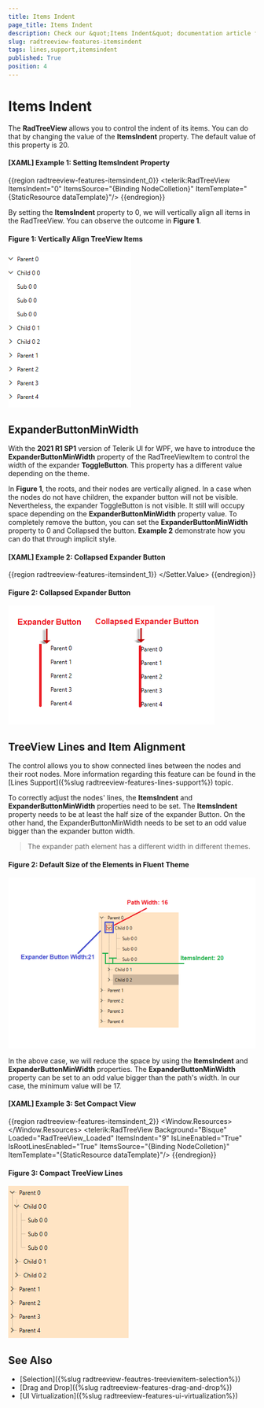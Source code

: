 ```yaml
---
title: Items Indent
page_title: Items Indent
description: Check our &quot;Items Indent&quot; documentation article for the RadTreeView {{ site.framework_name }} control.
slug: radtreeview-features-itemsindent
tags: lines,support,itemsindent
published: True
position: 4
---
```


# Items Indent

The __RadTreeView__ allows you to control the indent of its items. You can do that by changing the value of the __ItemsIndent__ property. The default value of this property is 20.

#### __[XAML] Example 1: Setting ItemsIndent Property__

{{region radtreeview-features-itemsindent_0}}
	<telerik:RadTreeView ItemsIndent="0" ItemsSource="{Binding NodeColletion}" ItemTemplate="{StaticResource dataTemplate}"/>
{{endregion}}

By setting the __ItemsIndent__ property to 0, we will vertically align all items in the RadTreeView. You can observe the outcome in __Figure 1__.

#### __Figure 1: Vertically Align TreeView Items__
![Rad Tree View Features ItemsIndent 1](images/RadTreeView_ItemsIndent_01.png)

## ExpanderButtonMinWidth

With the __2021 R1 SP1__ version of Telerik UI for WPF, we have to introduce the __ExpanderButtonMinWidth__ property of the RadTreeViewItem to control the width of the expander __ToggleButton__. This property has a different value depending on the theme. 

In __Figure 1__, the roots, and their nodes are vertically aligned. In a case when the nodes do not have children, the expander button will not be visible. Nevertheless, the expander ToggleButton is not visible. It still will occupy space depending on the __ExpanderButtonMinWidth__ property value. To completely remove the button, you can set the __ExpanderButtonMinWidth__ property to 0 and Collapsed the button. __Example 2__ demonstrate how you can do that through implicit style.

#### __[XAML] Example 2: Collapsed Expander Button__
{{region radtreeview-features-itemsindent_1}}
	<Style TargetType="telerik:RadTreeViewItem" BasedOn="{StaticResource RadTreeViewItemStyle}">
		<Setter Property="ExpanderButtonMinWidth" Value="0" />
		<Setter Property="ExpanderStyle">
			<Setter.Value>
				<Style TargetType="ToggleButton">
					<Setter Property="Visibility" Value="Collapsed" />
				</Style>
			</Setter.Value>
		</Setter>
	</Style>
{{endregion}}

#### __Figure 2: Collapsed Expander Button__
![Rad Tree View Features ItemsIndent 1](images/RadTreeView_ItemsIndent_02.png)

## TreeView Lines and Item Alignment

The control allows you to show connected lines between the nodes and their root nodes. More information regarding this feature can be found in the [Lines Support]({%slug radtreeview-features-lines-support%}) topic.

To correctly adjust the nodes' lines, the __ItemsIndent__ and __ExpanderButtonMinWidth__ properties need to be set. The __ItemsIndent__ property needs to be at least the half size of the expander Button. On the other hand, the ExpanderButtonMinWidth needs to be set to an odd value bigger than the expander button width. 

> The expander path element has a different width in different themes.

#### __Figure 2: Default Size of the Elements in Fluent Theme__
![Rad Tree View Features ItemsIndent 1](images/RadTreeView_ItemsIndent_03.png)

In the above case, we will reduce the space by using the __ItemsIndent__ and __ExpanderButtonMinWidth__ properties. The __ExpanderButtonMinWidth__ property can be set to an odd value bigger than the path's width. In our case, the minimum value will be 17. 

#### __[XAML] Example 3: Set Compact View__
{{region radtreeview-features-itemsindent_2}}
	<Window.Resources>
		<HierarchicalDataTemplate x:Key="dataTemplate" ItemsSource="{Binding Children}" >
			<TextBlock Text="{Binding Header}" />
		</HierarchicalDataTemplate>
		<Style TargetType="telerik:RadTreeViewItem" BasedOn="{StaticResource RadTreeViewItemStyle}">
			<Setter Property="ExpanderButtonMinWidth" Value="17"/>
		</Style>        
	</Window.Resources>
	<Grid>
		<telerik:RadTreeView Background="Bisque" Loaded="RadTreeView_Loaded" ItemsIndent="9"  IsLineEnabled="True" IsRootLinesEnabled="True"  ItemsSource="{Binding NodeColletion}" ItemTemplate="{StaticResource dataTemplate}"/>
	</Grid>
{{endregion}}

#### __Figure 3: Compact TreeView Lines__
![Rad Tree View Features ItemsIndent 1](images/RadTreeView_ItemsIndent_04.png)

## See Also
 * [Selection]({%slug radtreeview-feautres-treeviewitem-selection%})
 * [Drag and Drop]({%slug radtreeview-features-drag-and-drop%})
 * [UI Virtualization]({%slug radtreeview-features-ui-virtualization%})
